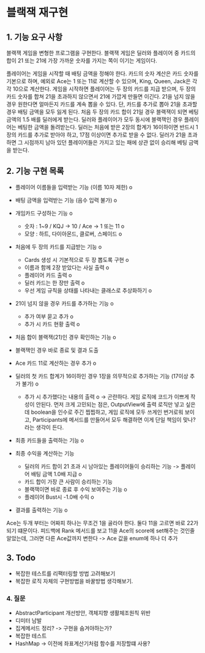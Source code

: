 블랙잭 재구현
=====

## 1. 기능 요구 사항
블랙잭 게임을 변형한 프로그램을 구현한다. 블랙잭 게임은 딜러와 플레이어 중 카드의 합이 21 또는 21에 가장 가까운 숫자를 가지는 쪽이
이기는 게임이다.

플레이어는 게임을 시작할 때 배팅 금액을 정해야 한다.
카드의 숫자 계산은 카드 숫자를 기본으로 하며, 예외로 Ace는 1 또는 11로 계산할 수 있으며, King, Queen, Jack은 각각 10으로 계산한다.
게임을 시작하면 플레이어는 두 장의 카드를 지급 받으며, 두 장의 카드 숫자를 합쳐 21을 초과하지 않으면서 21에 가깝게 만들면 이긴다.
21을 넘지 않을 경우 원한다면 얼마든지 카드를 계속 뽑을 수 있다. 단, 카드를 추가로 뽑아 21을 초과할 경우 배팅 금액을 모두 잃게 된다.
처음 두 장의 카드 합이 21일 경우 블랙잭이 되면 베팅 금액의 1.5 배를 딜러에게 받는다.
딜러와 플레이어가 모두 동시에 블랙잭인 경우 플레이어는 베팅한 금액을 돌려받는다.
딜러는 처음에 받은 2장의 합계가 16이하이면 반드시 1장의 카드를 추가로 받아야 하고, 17점 이상이면 추가로 받을 수 없다.
딜러가 21을 초과하면 그 시점까지 남아 있던 플레이어들은 가지고 있는 패에 상관 없이 승리해 베팅 금액을 받는다.

## 2. 기능 구현 목록
- 플레이어 이름들을 입력받는 기능 (이름 10자 제한) o
- 배팅 금액을 입력받는 기능 (음수 입력 불가) o

- 개임카드 구성하는 기능 o
  - 숫자 : 1~9 / KQJ -> 10 / Ace -> 1 또는 11 o
  - 모양 : 하트, 다이아몬드, 클로버, 스페이드 o

- 처음에 두 장의 카드를 지급받는 기능 o
  - Cards 생성 시 기본적으로 두 장 뽑도록 구현 o
  - 이름과 함께 2장 받았다는 사실 출력 o
  - 플레이어 카드 출력 o
  - 딜러 카드는 한 장만 출력 o
  - 우선 게임 규칙을 상태를 나타내는 클래스로 추상화하기 o

- 21이 넘지 않을 경우 카드를 추가하는 기능 o
  - 추가 여부 묻고 추가 o
  - 추가 시 카드 현황 출력 o

- 처음 합이 블랙잭(21)인 경우 확인하는 기능 o
- 블랙잭인 경우 바로 종료 및 결과 도출

- Ace 카드 11로 계산하는 경우 추가 o

- 딜러의 첫 카드 합계가 16이하인 경우 1장을 의무적으로 추가하는 기능 (17이상 추가 불가) o
  - 추가 시 추가했다는 내용의 출력 o
  -> 곤란하다. 게임 로직에 코드가 이쁘게 작성이 안된다.
먼저 크게 고민되는 점은, OutputView에 출력 로직만 넣고 싶은데 boolean을 인수로 주긴 찝찝하고,
게임 로직에 모두 쓰게인 번거로워 보이고, Participants에 메서드를 만들어서 모두 해결하면 이게 단일 책임이 맞나?
라는 생각이 든다.

- 최종 카드들을 출력하는 기능 o

- 최종 수익을 계산하는 기능
  - 딜러의 카드 합이 21 초과 시 남아있는 플레이어들이 승리하는 기능 -> 플레이어 배팅 금액 1.0배 지급 o
  - 카드 합이 가장 큰 사람이 승리하는 기능
  - 블랙잭이면 바로 종료 후 수익 보여주는 기능 o
  - 플레이어 Bust시 -1.0배 수익 o

- 결과를 출력하는 기능 o

Ace는 두개 부터는 어짜피 하나는 무조건 1을 골라야 한다. 둘다 11을 고르면 바로 22가 되기 떄문이다.
피드백에 Rank 메서드를 보고 11을 Ace의 score에 set해주는 것인줄 알았는데, 그러면 다른 Ace값까지 변한다 -> Ace 값을 enum에 하나 더 추가

## 3. Todo
- 복잡한 테스트를 리팩터링할 방법 고려해보기
- 복잡한 로직 자체의 구현방법을 바꿀방법 생각해보기.


### 4. 질문
- AbstractParticipant 개선방안, 객체지향 생활체조원칙 위반
- 디미터 남발
- 집계메서드 정리? -> 구현을 숨겨야하는가?
- 복잡한 테스트
- HashMap -> 이전에 좌표계산기처럼 함수를 저장할떄 사용?
